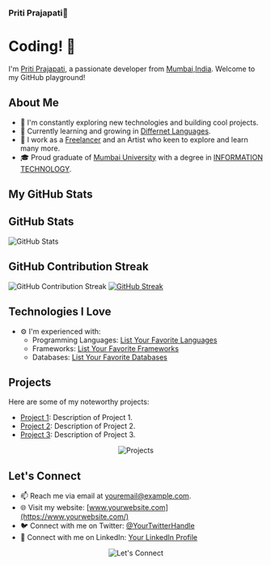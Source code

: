 ### Priti Prajapati👋

# Coding! 👋

I'm [Priti Prajapati](https://www.yourwebsite.com/), a passionate developer from [Mumbai,India](https://goo.gl/maps/9HwjyYPYtZo1YcVT6). Welcome to my GitHub playground!

<!-- About Me Section -->
## About Me

- 🚀 I'm constantly exploring new technologies and building cool projects.
- 🌱 Currently learning and growing in [Differnet Languages](#).
- 💼 I work as a [Freelancer](#) and an Artist who keen to explore and learn many more.
- 🎓 Proud graduate of [Mumbai University](#) with a degree in [INFORMATION TECHNOLOGY](#).

<!-- GitHub Stats Section -->

## My GitHub Stats

<!-- GitHub Stats Section -->
## GitHub Stats

<!-- Insert the dynamic GitHub stats section by using the following GitHub tag -->
![GitHub Stats](https://github-readme-stats.vercel.app/api?username=PRITIPRAJAPATI&show_icons=true&theme=dark)

<!-- GitHub Contribution Streak Section -->
## GitHub Contribution Streak

<!-- Insert the dynamic GitHub contribution streak section by using the following GitHub tag -->
![GitHub Contribution Streak](https://github-readme-streak-stats.herokuapp.com/?user=PRITIPRAJAPATI)
[![GitHub Streak](https://streak-stats.demolab.com/?user=DenverCoder1&theme=ocean-gradient)](https://git.io/streak-stats)

<!-- Technologies I Love Section -->
## Technologies I Love

- ⚙️ I'm experienced with:
  - Programming Languages: [List Your Favorite Languages](#)
  - Frameworks: [List Your Favorite Frameworks](#)
  - Databases: [List Your Favorite Databases](#)

<!-- Projects Section -->
## Projects

Here are some of my noteworthy projects:

- [Project 1](https://github.com/YourGitHubUsername/Project1): Description of Project 1.
- [Project 2](https://github.com/YourGitHubUsername/Project2): Description of Project 2.
- [Project 3](https://github.com/YourGitHubUsername/Project3): Description of Project 3.

<p align="center">
  <img src="https://github.com/YourGitHubUsername/YourGitHubUsername/raw/main/assets/projects.gif" alt="Projects">
</p>

<!-- Let's Connect Section -->
## Let's Connect

- 📫 Reach me via email at [youremail@example.com](mailto:youremail@example.com).
- 🌐 Visit my website: [www.yourwebsite.com](https://www.yourwebsite.com/)
- 🐦 Connect with me on Twitter: [@YourTwitterHandle](https://twitter.com/YourTwitterHandle)
- 💼 Connect with me on LinkedIn: [Your LinkedIn Profile](https://www.linkedin.com/in/yourlinkedinprofile)

<p align="center">
  <img src="https://github.com/YourGitHubUsername/YourGitHubUsername/raw/main/assets/connect.gif" alt="Let's Connect">
</p>



